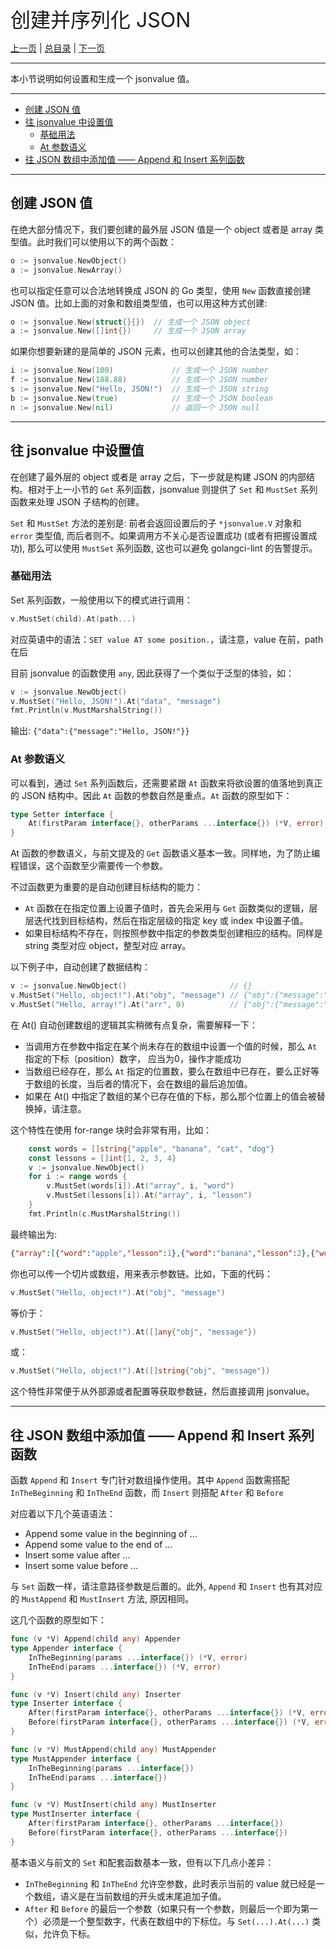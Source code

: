 
<font size=6>创建并序列化 JSON</font>

[上一页](./02_quick_start.md) | [总目录](./README.md) | [下一页](./04_get.md)

---

本小节说明如何设置和生成一个 jsonvalue 值。

---

- [创建 JSON 值](#创建-json-值)
- [往 jsonvalue 中设置值](#往-jsonvalue-中设置值)
  - [基础用法](#基础用法)
  - [At 参数语义](#at-参数语义)
- [往 JSON 数组中添加值 —— Append 和 Insert 系列函数](#往-json-数组中添加值--append-和-insert-系列函数)

---

## 创建 JSON 值

在绝大部分情况下，我们要创建的最外层 JSON 值是一个 object 或者是 array 类型值。此时我们可以使用以下的两个函数：

```go
o := jsonvalue.NewObject()
a := jsonvalue.NewArray()
```

也可以指定任意可以合法地转换成 JSON 的 Go 类型，使用 `New` 函数直接创建 JSON 值。比如上面的对象和数组类型值，也可以用这种方式创建:

```go
o := jsonvalue.New(struct{}{})  // 生成一个 JSON object
a := jsonvalue.New([]int{})     // 生成一个 JSON array
```

如果你想要新建的是简单的 JSON 元素，也可以创建其他的合法类型，如：

```go
i := jsonvalue.New(100)             // 生成一个 JSON number
f := jsonvalue.New(188.88)          // 生成一个 JSON number
s := jsonvalue.New("Hello, JSON!")  // 生成一个 JSON string
b := jsonvalue.New(true)            // 生成一个 JSON boolean
n := jsonvalue.New(nil)             // 返回一个 JSON null
```

---

## 往 jsonvalue 中设置值

在创建了最外层的 object 或者是 array 之后，下一步就是构建 JSON 的内部结构。相对于上一小节的 `Get` 系列函数，jsonvalue 则提供了 `Set` 和 `MustSet` 系列函数来处理 JSON 子结构的创建。

`Set` 和 `MustSet` 方法的差别是: 前者会返回设置后的子 `*jsonvalue.V` 对象和 `error` 类型值, 而后者则不。如果调用方不关心是否设置成功 (或者有把握设置成功), 那么可以使用 `MustSet` 系列函数, 这也可以避免 golangci-lint 的告警提示。

### 基础用法

Set 系列函数，一般使用以下的模式进行调用：

```go
v.MustSet(child).At(path...)
```

对应英语中的语法：`SET value AT some position.`，请注意，value 在前，path 在后

目前 jsonvalue 的函数使用 `any`, 因此获得了一个类似于泛型的体验，如：

```go
v := jsonvalue.NewObject()
v.MustSet("Hello, JSON!").At("data", "message")
fmt.Println(v.MustMarshalString())
```

输出: `{"data":{"message":"Hello, JSON!"}}`

### At 参数语义

可以看到，通过 `Set` 系列函数后，还需要紧跟 `At` 函数来将欲设置的值落地到真正的 JSON 结构中。因此 `At` 函数的参数自然是重点。`At` 函数的原型如下：

```go
type Setter interface {
	At(firstParam interface{}, otherParams ...interface{}) (*V, error)
}
```

At 函数的参数语义，与前文提及的 `Get` 函数语义基本一致。同样地，为了防止编程错误，这个函数至少需要传一个参数。

不过函数更为重要的是自动创建目标结构的能力：

- `At` 函数在在指定位置上设置子值时，首先会采用与 `Get` 函数类似的逻辑，层层迭代找到目标结构，然后在指定层级的指定 key 或 index 中设置子值。
- 如果目标结构不存在，则按照参数中指定的参数类型创建相应的结构。同样是 string 类型对应 object，整型对应 array。

以下例子中，自动创建了数据结构：

```go
v := jsonvalue.NewObject()                       // {}
v.MustSet("Hello, object!").At("obj", "message") // {"obj":{"message":"Hello, object!"}}
v.MustSet("Hello, array!").At("arr", 0)          // {"obj":{"message":"Hello, object!"},"arr":["Hello, array!"]}
```

在 At() 自动创建数组的逻辑其实稍微有点复杂，需要解释一下：

- 当调用方在参数中指定在某个尚未存在的数组中设置一个值的时候，那么 `At` 指定的下标（position）数字， 应当为0，操作才能成功
- 当数组已经存在，那么 `At` 指定的位置数，要么在数组中已存在，要么正好等于数组的长度，当后者的情况下，会在数组的最后追加值。
- 如果在 At() 中指定了数组的某个已存在值的下标，那么那个位置上的值会被替换掉，请注意。

这个特性在使用 for-range 块时会非常有用，比如：

```go
    const words = []string{"apple", "banana", "cat", "dog"}
    const lessons = []int{1, 2, 3, 4}
    v := jsonvalue.NewObject()
    for i := range words {
        v.MustSet(words[i]).At("array", i, "word")
        v.MustSet(lessons[i]).At("array", i, "lesson")
    }
    fmt.Println(c.MustMarshalString())
```

最终输出为:

```json
{"array":[{"word":"apple","lesson":1},{"word":"banana","lesson":2},{"word":"cat","lesson":3},{"word":"dog","lesson":4}]}
```

你也可以传一个切片或数组，用来表示参数链。比如，下面的代码：

```go
v.MustSet("Hello, object!").At("obj", "message")
```

等价于：

```go
v.MustSet("Hello, object!").At([]any{"obj", "message"})
```

或：

```go
v.MustSet("Hello, object!").At([]string{"obj", "message"})
```

这个特性非常便于从外部源或者配置等获取参数链，然后直接调用 jsonvalue。

---

## 往 JSON 数组中添加值 —— Append 和 Insert 系列函数

函数 `Append` 和 `Insert` 专门针对数组操作使用。其中 `Append` 函数需搭配 `InTheBeginning` 和 `InTheEnd` 函数，而 `Insert` 则搭配 `After` 和 `Before`

对应着以下几个英语语法：

- Append some value in the beginning of ...
- Append some value to the end of ...
- Insert some value after ...
- Insert some value before ...

与 `Set` 函数一样，请注意路径参数是后置的。此外, `Append` 和 `Insert` 也有其对应的 `MustAppend` 和 `MustInsert` 方法, 原因相同。

这几个函数的原型如下：

```go
func (v *V) Append(child any) Appender
type Appender interface {
	InTheBeginning(params ...interface{}) (*V, error)
	InTheEnd(params ...interface{}) (*V, error)
}

func (v *V) Insert(child any) Inserter
type Inserter interface {
	After(firstParam interface{}, otherParams ...interface{}) (*V, error)
	Before(firstParam interface{}, otherParams ...interface{}) (*V, error)
}

func (v *V) MustAppend(child any) MustAppender
type MustAppender interface {
	InTheBeginning(params ...interface{})
	InTheEnd(params ...interface{})
}

func (v *V) MustInsert(child any) MustInserter
type MustInserter interface {
	After(firstParam interface{}, otherParams ...interface{})
	Before(firstParam interface{}, otherParams ...interface{})
}
```

基本语义与前文的 `Set` 和配套函数基本一致，但有以下几点小差异：

- `InTheBeginning` 和 `InTheEnd` 允许空参数，此时表示当前的 value 就已经是一个数组，语义是在当前数组的开头或末尾追加子值。
- `After` 和 `Before` 的最后一个参数（如果只有一个参数，则最后一个即为第一个）必须是一个整型数字，代表在数组中的下标位。与 `Set(...).At(...)` 类似，允许负下标。


